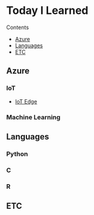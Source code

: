 # Today I Learned

Contents

- [Azure](#Azure)
- [Languages](#Languages)
- [ETC](#ETC)

## Azure

### IoT

- [IoT Edge](https://github.com/JihongL/Data_Module/blob/master/TIL/Azure/IoT_Edge.md)

### Machine Learning



## Languages

### Python

### C

### R

## ETC



